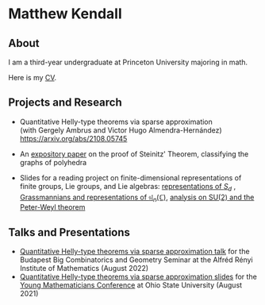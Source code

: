 # Matthew Kendall

## About
I am a third-year undergraduate at Princeton University majoring in math.

Here is my <a href="/assets/Kendall_CV_22.pdf" target="_blank"> CV</a>.

## Projects and Research
- Quantitative Helly-type theorems via sparse approximation <br> (with Gergely Ambrus and Victor Hugo Almendra-Hernández)  <br> <a href="https://arxiv.org/abs/2108.05745">https://arxiv.org/abs/2108.05745</a>

-   An <a href="/assets/steinitz.pdf" target="_blank"> expository paper</a> on the proof of Steinitz' Theorem, classifying the graphs of polyhedra
  
-   Slides for a reading project on finite-dimensional representations of finite groups, Lie groups, and Lie algebras: <a href="/assets/lec_Sn-reps.pdf" target="_blank"> representations of $S_d$</a> , <a href="/assets/lec_grassmannians.pdf" target="_blank"> Grassmannians and representations of $\mathfrak{sl}_n(\mathbb{C})$</a>, <a href="/assets/lec_su2.pdf" target="_blank"> analysis on $\mathrm{SU}(2)$ and the Peter-Weyl theorem</a>

## Talks and Presentations

- <a href="https://video.renyi.hu/video/matthew-kendall-quantitative-helly-type-theorems-via-sparse-approximation-430" target="_blank"> Quantitative Helly-type theorems via sparse approximation talk</a> for the Budapest Big Combinatorics and Geometry Seminar at the Alfréd Rényi Institute of Mathematics (August 2022)
-  <a href="/assets/helly-diameter_presentation.pdf" target="_blank"> Quantitative Helly-type theorems via sparse approximation slides</a> for the [Young Mathematicians Conference](https://ymc.osu.edu/about) at Ohio State University (August 2021)
<!-- - <a href="/assets/I-hate-geometry-change-my-mind.pdf" target="_blank"> Handout on convex geometry</a> for Princeton's Splash Course, aimed at 9th and 10th grade students (2021) -->
